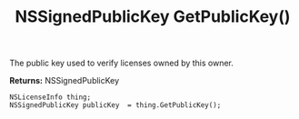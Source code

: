 ﻿---
uid: crmscript_ref_NSLicenseInfo_GetPublicKey
title: NSSignedPublicKey GetPublicKey()
intellisense: NSLicenseInfo.GetPublicKey
keywords: NSLicenseInfo, GetPublicKey
so.topic: reference
---

The public key used to verify licenses owned by this owner.

**Returns:** NSSignedPublicKey


```crmscript
NSLicenseInfo thing;
NSSignedPublicKey publicKey  = thing.GetPublicKey();
```


